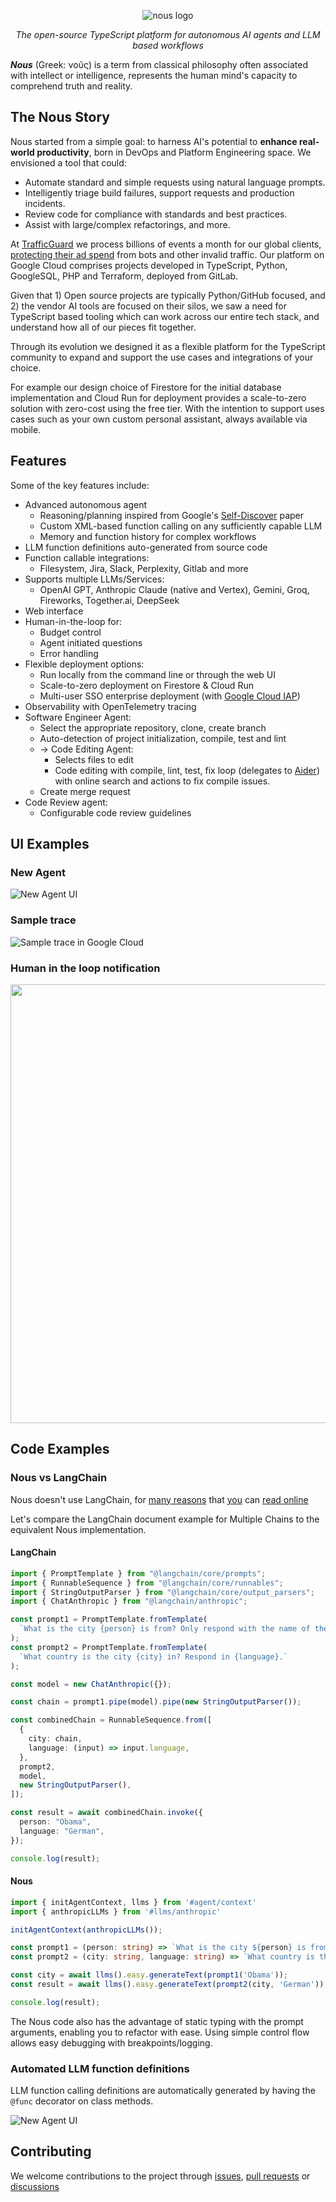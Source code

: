 <a id="banner"></a>
<p align="center">
  <img src="https://public.trafficguard.ai/nous/banner.png" alt="nous logo"/>
</p>
<p align="center">
  <em>The open-source TypeScript platform for autonomous AI agents and LLM based workflows</em>
</p>
<em><b>Nous</b></em> (Greek: νοῦς) is a term from classical philosophy often associated with intellect or intelligence, represents the human mind's capacity to comprehend truth and reality.

## The Nous Story

Nous started from a simple goal: to harness AI's potential to **enhance real-world productivity**, born in DevOps and Platform Engineering space. We envisioned a tool that could:

- Automate standard and simple requests using natural language prompts.
- Intelligently triage build failures, support requests and production incidents.
- Review code for compliance with standards and best practices.
- Assist with large/complex refactorings, and more.

At [TrafficGuard](https://www.trafficguard.ai?ref=nous) we process billions of events a month for our global clients, [protecting their ad spend](https://www.trafficguard.ai/protect/google-search?ref=nous) from bots and other invalid traffic. 
Our platform on Google Cloud comprises projects developed in TypeScript, Python, GoogleSQL, PHP and Terraform, deployed from GitLab.

Given that 1) Open source projects are typically Python/GitHub focused, and 2) the vendor AI tools are focused on their silos, we saw a need for TypeScript based tooling which can work across our entire tech stack, and understand how all of our pieces fit together.

Through its evolution we designed it as a flexible platform for the TypeScript community to expand and support the use cases and integrations of your choice.

For example our design choice of Firestore for the initial database implementation and Cloud Run for deployment provides a scale-to-zero solution with zero-cost using the free tier.
With the intention to support uses cases such as your own custom personal assistant, always available via mobile.

## Features

Some of the key features include:

- Advanced autonomous agent
    - Reasoning/planning inspired from Google's [Self-Discover](https://arxiv.org/abs/2402.03620) paper
    - Custom XML-based function calling on any sufficiently capable LLM
    - Memory and function history for complex workflows
- LLM function definitions auto-generated from source code
- Function callable integrations:
    - Filesystem, Jira, Slack, Perplexity, Gitlab and more
- Supports multiple LLMs/Services:
    - OpenAI GPT, Anthropic Claude (native and Vertex), Gemini, Groq, Fireworks, Together.ai, DeepSeek
- Web interface
- Human-in-the-loop for:
    - Budget control
    - Agent initiated questions
    - Error handling
- Flexible deployment options:
    - Run locally from the command line or through the web UI
    - Scale-to-zero deployment on Firestore & Cloud Run
    - Multi-user SSO enterprise deployment (with [Google Cloud IAP](https://cloud.google.com/security/products/iap))
- Observability with OpenTelemetry tracing
- Software Engineer Agent:
    - Select the appropriate repository, clone, create branch
    - Auto-detection of project initialization, compile, test and lint
    - -> Code Editing Agent:
        - Selects files to edit
        - Code editing with compile, lint, test, fix loop (delegates to [Aider](https://aider.chat/)) with online search and actions to fix compile issues.
    - Create merge request
- Code Review agent:
    - Configurable code review guidelines

## UI Examples

### New Agent

![New Agent UI](https://public.trafficguard.ai/nous/start.png)

### Sample trace

![Sample trace in Google Cloud](https://public.trafficguard.ai/nous/trace.png)

### Human in the loop notification

<img src="https://public.trafficguard.ai/nous/feedback.png" width="702">


## Code Examples

### Nous vs LangChain

Nous doesn't use LangChain, for [many reasons](https://www.octomind.dev/blog/why-we-no-longer-use-langchain-for-building-our-ai-agents) that [you](https://www.google.com/search?q=langchain+site%3Anews.ycombinator.com) can [read online](https://www.google.com/search?q=langchain+sucks+site%3Areddit.com)

Let's compare the LangChain document example for Multiple Chains to the equivalent Nous implementation.

#### LangChain
```typescript
import { PromptTemplate } from "@langchain/core/prompts";
import { RunnableSequence } from "@langchain/core/runnables";
import { StringOutputParser } from "@langchain/core/output_parsers";
import { ChatAnthropic } from "@langchain/anthropic";

const prompt1 = PromptTemplate.fromTemplate(
  `What is the city {person} is from? Only respond with the name of the city.`
);
const prompt2 = PromptTemplate.fromTemplate(
  `What country is the city {city} in? Respond in {language}.`
);

const model = new ChatAnthropic({});

const chain = prompt1.pipe(model).pipe(new StringOutputParser());

const combinedChain = RunnableSequence.from([
  {
    city: chain,
    language: (input) => input.language,
  },
  prompt2,
  model,
  new StringOutputParser(),
]);

const result = await combinedChain.invoke({
  person: "Obama",
  language: "German",
});

console.log(result);
```

#### Nous
```typescript
import { initAgentContext, llms } from '#agent/context'
import { anthropicLLMs } from '#llms/anthropic'

initAgentContext(anthropicLLMs());

const prompt1 = (person: string) => `What is the city ${person} is from? Only respond with the name of the city.`;
const prompt2 = (city: string, language: string) => `What country is the city ${city} in? Respond in ${language}.`;

const city = await llms().easy.generateText(prompt1('Obama'));
const result = await llms().easy.generateText(prompt2(city, 'German'));

console.log(result);
```

The Nous code also has the advantage of static typing with the prompt arguments, enabling you to refactor with ease.
Using simple control flow allows easy debugging with breakpoints/logging.

### Automated LLM function definitions

LLM function calling definitions are automatically generated by having the `@func` decorator on class methods.

![New Agent UI](https://public.trafficguard.ai/nous/jira-function-def.png)

## Contributing 

We welcome contributions to the project through [issues](https://github.com/TrafficGuard/nous/issues), [pull requests](https://github.com/TrafficGuard/nous/pulls)  or [discussions](https://github.com/TrafficGuard/nous/discussions)

